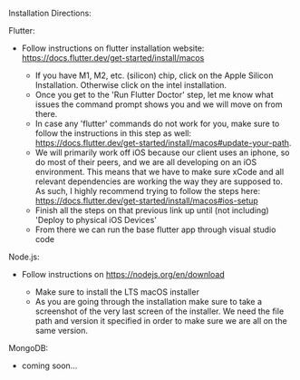 Installation Directions:

Flutter:
- Follow instructions on flutter installation website: https://docs.flutter.dev/get-started/install/macos

    - If you have M1, M2, etc. (silicon) chip, click on the Apple Silicon Installation. Otherwise click on the intel installation.
    - Once you get to the 'Run Flutter Doctor' step, let me know what issues the command prompt shows you and we will move on from there.
    - In case any 'flutter' commands do not work for you, make sure to follow the instructions in this step as well: https://docs.flutter.dev/get-started/install/macos#update-your-path. 
    - We will primarily work off iOS because our client uses an iphone, so do most of their peers, and we are all developing on an iOS environment. This means that we have to make sure xCode and all relevant dependencies are working the way they are supposed to. As such, I highly recommend trying to follow the steps here: https://docs.flutter.dev/get-started/install/macos#ios-setup
    - Finish all the steps on that previous link up until (not including) 'Deploy to physical iOS Devices'
    - From there we can run the base flutter app through visual studio code


Node.js:
- Follow instructions on https://nodejs.org/en/download

    - Make sure to install the LTS macOS installer
    - As you are going through the installation make sure to take a screenshot of the very last screen of the installer. We need the file path and version it specified in order to make sure we are all on the same version.


MongoDB:
- coming soon...
